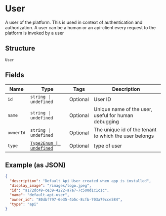 
# User

A user of the platform. This is used in context of authentication and authorization. A user can be a human or an api-client every request to the platform is invoked by a user

## Structure

`User`

## Fields

| Name | Type | Tags | Description |
|  --- | --- | --- | --- |
| `id` | `string \| undefined` | Optional | User ID |
| `name` | `string \| undefined` | Optional | Unique name of the user, useful for human debugging |
| `ownerId` | `string \| undefined` | Optional | The unique id of the tenant to which the user belongs |
| `type` | [`Type2Enum \| undefined`](/doc/models/type-2-enum.md) | Optional | type of user |

## Example (as JSON)

```json
{
  "description": "Default Api User created when app is installed",
  "display_image": "/images/logo.jpeg",
  "id": "a172dc49-ce39-4222-a7a7-7c500d1c1c1c",
  "name": "default-api-user",
  "owner_id": "80dbf797-6e35-4b5c-8cfb-703a79cce584",
  "type": "api"
}
```

